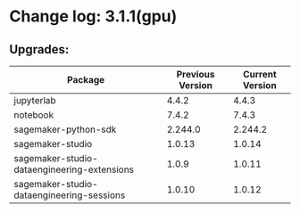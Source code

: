 # Change log: 3.1.1(gpu)

## Upgrades: 

Package | Previous Version | Current Version
---|---|---
jupyterlab|4.4.2|4.4.3
notebook|7.4.2|7.4.3
sagemaker-python-sdk|2.244.0|2.244.2
sagemaker-studio|1.0.13|1.0.14
sagemaker-studio-dataengineering-extensions|1.0.9|1.0.11
sagemaker-studio-dataengineering-sessions|1.0.10|1.0.12
